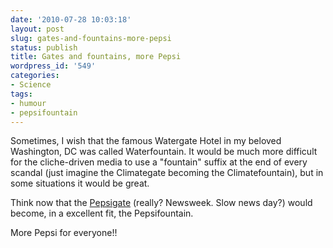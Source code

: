 ```yaml
---
date: '2010-07-28 10:03:18'
layout: post
slug: gates-and-fountains-more-pepsi
status: publish
title: Gates and fountains, more Pepsi
wordpress_id: '549'
categories:
- Science
tags:
- humour
- pepsifountain
---
```


Sometimes, I wish that the famous Watergate Hotel in my beloved Washington, DC was called Waterfountain. It would be much more difficult for the cliche-driven media to use a "fountain" suffix at the end of every scandal (just imagine the Climategate becoming the Climatefountain), but in some situations it would be great.

Think now that the [Pepsigate](http://www.newsweek.com/2010/07/26/the-pepsi-challenge.html) (really? Newsweek. Slow news day?) would become, in a excellent fit, the Pepsifountain. 

More Pepsi for everyone!!
